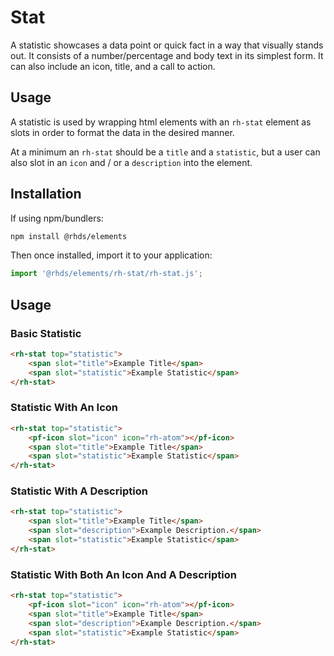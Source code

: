 # Stat
A statistic showcases a data point or quick fact in a way that visually stands out. It consists of a number/percentage and body text in its simplest form. It can also include an icon, title, and a call to action.

## Usage
A statistic is used by wrapping html elements with an `rh-stat` element as slots in order to format the data in the desired manner.  

At a minimum an `rh-stat` should be a `title` and a `statistic`, but a user can also slot in an `icon` and / or a `description` into the element.   

##  Installation

If using npm/bundlers:
```bash
npm install @rhds/elements
```

Then once installed, import it to your application:

```js
import '@rhds/elements/rh-stat/rh-stat.js';
```
## Usage

### Basic Statistic 
```html
<rh-stat top="statistic">
    <span slot="title">Example Title</span>
    <span slot="statistic">Example Statistic</span>
</rh-stat>
```

### Statistic With An Icon 
```html
<rh-stat top="statistic">
    <pf-icon slot="icon" icon="rh-atom"></pf-icon>
    <span slot="title">Example Title</span>
    <span slot="statistic">Example Statistic</span>
</rh-stat>
```

### Statistic With A Description
```html
<rh-stat top="statistic">
    <span slot="title">Example Title</span>
    <span slot="description">Example Description.</span>
    <span slot="statistic">Example Statistic</span>
</rh-stat>
```

### Statistic With Both An Icon And A Description 
```html
<rh-stat top="statistic">
    <pf-icon slot="icon" icon="rh-atom"></pf-icon>
    <span slot="title">Example Title</span>
    <span slot="description">Example Description.</span>
    <span slot="statistic">Example Statistic</span>
</rh-stat>
```
